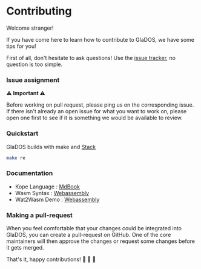 # Contributing

Welcome stranger!

If you have come here to learn how to contribute to GlaDOS, we have some tips for you!

First of all, don't hesitate to ask questions!
Use the [issue tracker](https://github.com/Tipbs/GlaDOS/issues), no question is too simple.

### Issue assignment

**:warning: Important :warning:**

Before working on pull request, please ping us on the corresponding issue.
If there isn't already an open issue for what you want to work on, please open one first to see if it is something we would be available to review.

### Quickstart

GlaDOS builds with make and [Stack](https://docs.haskellstack.org/en/stable/)
```sh
make re
```

### Documentation

- Kope Language : [MdBook](https://tipbs.github.io/GLaDOS/)
- Wasm Syntax : [Webassembly](https://webassembly.github.io/spec/core/binary/modules.html)
- Wat2Wasm Demo : [Webassembly](https://webassembly.github.io/wabt/demo/wat2wasm/)

<!-- ### Code Formatting -->

<!-- The project use clang format and github actions for code quality, -->
<!-- use the script to format your code before pushing -->
<!-- ```sh -->
<!-- ./tests/format-code.sh -f -->
<!-- ``` -->

### Making a pull-request

When you feel comfortable that your changes could be integrated into GlaDOS, you can create a pull-request on GitHub.
One of the core maintainers will then approve the changes or request some changes before it gets merged.

That's it, happy contributions! :tada: :tada: :tada:
